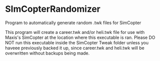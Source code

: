 # SImCopterRandomizer
Program to automatically generate random .twk files for SimCopter

This program will create a career.twk and/or heli.twk file for use with Maxis's SimCopter at the location where this executable is ran.
Please DO NOT run this executable inside the SimCopter Tweak folder unless you haveee previously backed it up, 
since career.twk and heli.twk will be overwritten without backups being made.
